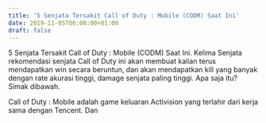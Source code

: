 ```yaml
---
title: '5 Senjata Tersakit Call of Duty : Mobile (CODM) Saat Ini'
date: 2019-11-05T06:00:00+01:00
draft: false
---
```


  
5 Senjata Tersakit Call of Duty : Mobile (CODM) Saat Ini. Kelima Senjata rekomendasi senjata Call of Duty ini akan membuat kalian terus mendapatkan win secara beruntun, dan akan mendapatkan kill yang banyak dengan rate akurasi tinggi, damage senjata paling tinggi. Apa saja itu? Simak dibawah.  
  
Call of Duty : Mobile adalah game keluaran Activision yang terlahir dari kerja sama dengan Tencent. Dan
